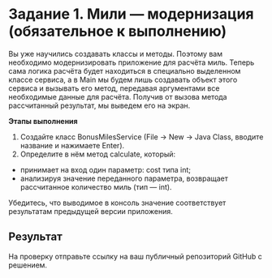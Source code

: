 # Задание 1. Мили — модернизация (обязательное к выполнению)
Вы уже научились создавать классы и методы. Поэтому вам необходимо модернизировать приложение для расчёта миль. Теперь сама логика расчёта будет находиться в специально выделенном классе сервиса, а в Main мы будем лишь создавать объект этого сервиса и вызывать его метод, передавая аргументами все необходимые данные для расчёта. Получив от вызова метода рассчитанный результат, мы выведем его на экран.

**Этапы выполнения**

1. Создайте класс BonusMilesService (File -> New -> Java Class, вводите название и нажимаете Enter).
2. Определите в нём метод calculate, который:
  * принимает на вход один параметр: cost типа int;
  * анализируя значение переданного параметра, возвращает рассчитанное количество миль (тип — int).


Убедитесь, что выводимое в консоль значение соответствует результатам предыдущей версии приложения.

## Результат
На проверку отправьте ссылку на ваш публичный репозиторий GitHub с решением.
